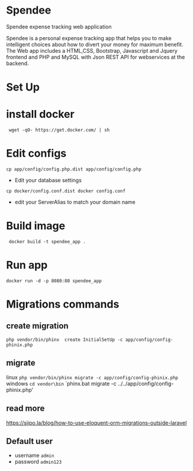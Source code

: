 # Spendee
Spendee expense tracking web application

Spendee is a personal expense tracking app that helps you to make
intelligent choices about how to divert your money for maximum benefit.
The Web app includes a HTML,CSS, Bootstrap, Javascript and Jquery frontend
and PHP and MySQL with Json REST API for webservices at the backend.

# Set Up

# install docker
```
 wget -qO- https://get.docker.com/ | sh

 ```

 # Edit configs

 ```
 cp app/config/config.php.dist app/config/config.php

 ```
 * Edit your database settings

 ```
 cp docker/config.conf.dist docker config.conf
 ```
 * edit your ServerAlias to match your domain name


# Build image

```
 docker build -t spendee_app .
```

# Run app

```
docker run -d -p 8080:80 spendee_app
```

# Migrations commands

## create migration

`php vendor/bin/phinx  create InitialSetUp -c app/config/config-phinix.php`


## migrate
linux
`php vendor/bin/phinx migrate -c app/config/config-phinix.php`
windows
`cd vendor\bin`
`phinx.bat migrate -c  ../../app/config/config-phinix.php'
## read more

https://siipo.la/blog/how-to-use-eloquent-orm-migrations-outside-laravel

## Default user

* username `admin`
* password `admin123`
